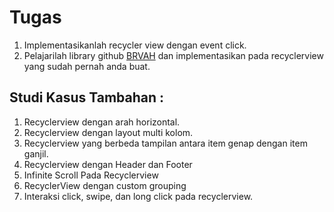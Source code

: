 # Tugas

1. Implementasikanlah recycler view dengan event click.
2. Pelajarilah library github [BRVAH](https://github.com/CymChad/BaseRecyclerViewAdapterHelper) dan implementasikan pada recyclerview yang sudah pernah anda buat.

## Studi Kasus Tambahan :

1. Recyclerview dengan arah horizontal.
2. Recyclerview dengan layout multi kolom.
3. Recyclerview yang berbeda tampilan antara item genap dengan item ganjil.
4. Recyclerview dengan Header dan Footer
5. Infinite Scroll Pada Recyclerview
6. RecyclerView dengan custom grouping
7. Interaksi click, swipe, dan long click pada recyclerview.
